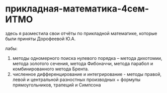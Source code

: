 # прикладная-математика-4сем-ИТМО
здесь я разместила свои отчёты по прикладной математике, которые были приняты Дорофеевой Ю.А.

лабы:
1. методы одномерного поиска нулевого порядка – метода дихотомии, метода золотого сечения, метода Фибоначчи, метода парабол и комбинированного метода Брента.
2. численное дифференцирование и интегрирование - методы правой, левой и центральной разностных производных + формулы прямоугольников, трапеций и Симпсона
